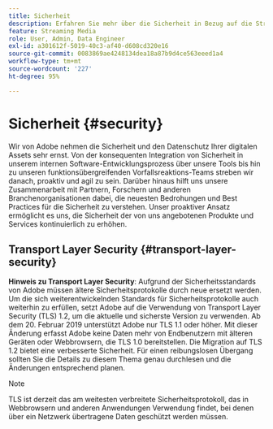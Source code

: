 ```yaml
---
title: Sicherheit
description: Erfahren Sie mehr über die Sicherheit in Bezug auf die Streaming-Mediendienste
feature: Streaming Media
role: User, Admin, Data Engineer
exl-id: a301612f-5019-40c3-af40-d608cd320e16
source-git-commit: 0083869ae4248134dea18a87b9d4ce563eeed1a4
workflow-type: tm+mt
source-wordcount: '227'
ht-degree: 95%

---
```


# Sicherheit {#security}

Wir von Adobe nehmen die Sicherheit und den Datenschutz Ihrer digitalen Assets sehr ernst. Von der konsequenten Integration von Sicherheit in unserem internen Software-Entwicklungsprozess über unsere Tools bis hin zu unseren funktionsübergreifenden Vorfallsreaktions-Teams streben wir danach, proaktiv und agil zu sein. Darüber hinaus hilft uns unsere Zusammenarbeit mit Partnern, Forschern und anderen Branchenorganisationen dabei, die neuesten Bedrohungen und Best Practices für die Sicherheit zu verstehen. Unser proaktiver Ansatz ermöglicht es uns, die Sicherheit der von uns angebotenen Produkte und Services kontinuierlich zu erhöhen.


## Transport Layer Security {#transport-layer-security}

**Hinweis zu Transport Layer Security**: Aufgrund der Sicherheitsstandards von Adobe müssen ältere Sicherheitsprotokolle durch neue ersetzt werden. Um die sich weiterentwickelnden Standards für Sicherheitsprotokolle auch weiterhin zu erfüllen, setzt Adobe auf die Verwendung von Transport Layer Security (TLS) 1.2, um die aktuelle und sicherste Version zu verwenden. Ab dem 20. Februar 2019 unterstützt Adobe nur TLS 1.1 oder höher. Mit dieser Änderung erfasst Adobe keine Daten mehr von Endbenutzern mit älteren Geräten oder Webbrowsern, die TLS 1.0 bereitstellen. Die Migration auf TLS 1.2 bietet eine verbesserte Sicherheit. Für einen reibungslosen Übergang sollten Sie die Details zu diesem Thema genau durchlesen und die Änderungen entsprechend planen.

>[!NOTE]
>
>TLS ist derzeit das am weitesten verbreitete Sicherheitsprotokoll, das in Webbrowsern und anderen Anwendungen Verwendung findet, bei denen über ein Netzwerk übertragene Daten geschützt werden müssen.
